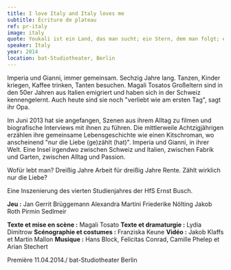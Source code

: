```yaml
---
title: I love Italy and Italy loves me
subtitle: Écriture de plateau
ref: pr-italy
image: italy
quote: Youkali ist ein Land, das man sucht; ein Stern, dem man folgt; ein Traum.
speaker: Italy
year: 2014
location: bat-Studiotheater, Berlin
---
```


Imperia und Gianni, immer gemeinsam. Sechzig Jahre lang. Tanzen, Kinder kriegen, Kaffee trinken, Tanten besuchen. Magali Tosatos Großeltern sind in den 50er Jahren aus Italien emigriert und haben sich in der Schweiz kennengelernt. Auch heute sind sie noch "verliebt wie am ersten Tag", sagt ihr Opa. 

Im Juni 2013 hat sie angefangen, Szenen aus ihrem Alltag zu filmen und biografische Interviews mit ihnen zu führen. Die mittlerweile Achtzigjährigen erzählen ihre gemeinsame Lebensgeschichte wie einen Kitschroman, wo anscheinend "nur die Liebe (ge)zählt (hat)". Imperia und Gianni, in ihrer Welt. Eine Insel irgendwo zwischen Schweiz und Italien, zwischen Fabrik und Garten, zwischen Alltag und Passion. 

Wofür lebt man? Dreißig Jahre Arbeit für dreißig Jahre Rente. Zählt wirklich nur die Liebe?
 
Eine Inszenierung des vierten Studienjahres der HfS Ernst Busch.

**Jeu :** 
Jan Gerrit Brüggemann
Alexandra Martini
Friederike Nölting
Jakob Roth
Pirmin Sedlmeir
 
**Texte et mise en scène :** Magali Tosato
**Texte et dramaturgie :** Lydia Dimitrow
**Scénographie et costumes :** Franziska Keune
**Vidéo :** Jakob Klaffs et Martin Mallon
**Musique :** Hans Block, Felicitas Conrad, Camille Phelep et Arian Stechert
 
Première 11.04.2014./ bat-Studiotheater Berlin
